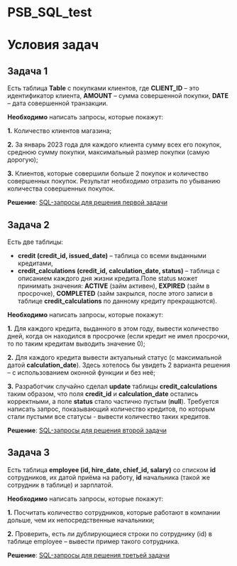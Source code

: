 # PSB_SQL_test

# Условия задач
## Задача 1

Есть таблица **Table** с покупками клиентов, где
**CLIENT_ID** – это идентификатор клиента,
**AMOUNT** – сумма совершенной покупки,
**DATE** – дата совершенной транзакции.

**Необходимо** написать запросы, которые покажут:

**1.** Количество клиентов магазина;

**2.** За январь 2023 года для каждого клиента сумму всех его покупок, среднюю сумму
покупки, максимальный размер покупки (самую дорогую);

**3.** Клиентов, которые совершили больше 2 покупок и количество совершенных покупок.
Результат необходимо отразить по убыванию количества совершенных покупок.

**Решение**:
[SQL-запросы для решения первой задачи](https://github.com/vncvtkv/PSB_SQL_test/blob/dev/scripts/psb_1.sql)

## Задача 2
Есть две таблицы:
* **credit (credit_id, issued_date)** – таблица со всеми выданными кредитами,
* **credit_calculations (credit_id, calculation_date, status)** – таблица с описанием каждого дня жизни кредита.Поле status может принимать значения: **ACTIVE** (займ активен), **EXPIRED** (займ в просрочке), **COMPLETED** (займ закрылся, после этого записи в таблице **credit_calculations** по данному кредиту прекращаются).

**Необходимо** написать запросы, которые покажут:

**1.** Для каждого кредита, выданного в этом году, вывести количество дней, когда он
находился в просрочке (если кредит не имел просрочки, то по таким кредитам выводить
значение 0);

**2.** Для каждого кредита вывести актуальный статус (с максимальной датой **calculation_date**).
Здесь хотелось бы увидеть 2 варианта решения – с использованием оконной функции и
без неё;

**3.** Разработчик случайно сделал **update** таблицы **credit_calculations** таким образом, что поля **credit_id** и **calculation_date** остались корректными, а поле **status** стало частично пустым (**null**). Требуется написать запрос, показывающий количество кредитов, по которым стали пустыми все статусы - вывести количество таких кредитов.

**Решение**:
[SQL-запросы для решения второй задачи](https://github.com/vncvtkv/PSB_SQL_test/blob/dev/scripts/psb_2.sql)

## Задача 3
Есть таблица **employee (id, hire_date, chief_id, salary)** со списком **id** сотрудников, их датой приёма на работу, **id** начальника (такой же сотрудник в таблице) и зарплатой.

**Необходимо** написать запросы, которые покажут:

**1.** Посчитать количество сотрудников, которые работают в компании дольше, чем их
непосредственные начальники;

**2.** Проверить, есть ли дублирующиеся строки по сотруднику (id) в таблице employee –
вывести пример такого сотрудника.

**Решение**:
[SQL-запросы для решения третьей задачи](https://github.com/vncvtkv/PSB_SQL_test/blob/dev/scripts/psb_2.sql)